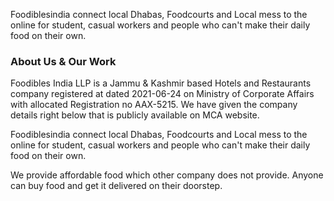 
Foodiblesindia connect local Dhabas, Foodcourts and Local mess to the online for student, casual workers and people who can't make their daily food on their own.

### About Us & Our Work
Foodibles India LLP is a Jammu & Kashmir based Hotels and Restaurants company registered at dated 2021-06-24 on Ministry of Corporate Affairs with allocated Registration no AAX-5215. We have given the company details right below that is publicly available on MCA website. 


Foodiblesindia connect local Dhabas, Foodcourts and Local mess to the online for student, casual workers and people who can't make their daily food on their own.

We provide affordable food which other company does not provide. Anyone can buy food  and get it delivered on their doorstep.
